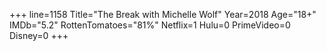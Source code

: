 +++
line=1158
Title="The Break with Michelle Wolf"
Year=2018
Age="18+"
IMDb="5.2"
RottenTomatoes="81%"
Netflix=1
Hulu=0
PrimeVideo=0
Disney=0
+++

